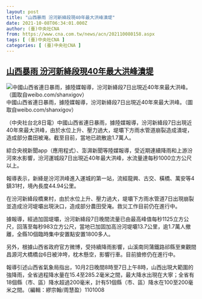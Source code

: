 ```yaml
---
layout: post
title: "山西暴雨 汾河新絳段現40年最大洪峰潰堤"
date: 2021-10-08T06:34:01.000Z
author: (臺)中央社CNA
from: https://www.cna.com.tw/news/acn/202110080158.aspx
tags: [ (臺)中央社CNA ]
categories: [ (臺)中央社CNA ]
---
```

<!--1633674841000-->
[山西暴雨 汾河新絳段現40年最大洪峰潰堤](https://www.cna.com.tw/news/acn/202110080158.aspx)
------

<div>
<div><div><div style="--aspect-ratio:690/520;"><picture><source media="(max-width: 414px)" data-srcset="https://imgcdn.cna.com.tw/www/WebPhotos/800/20211008/690x520_865319812780.jpg"><source media="(min-width: 413px)" data-srcset="https://imgcdn.cna.com.tw/www/WebPhotos/1024/20211008/690x520_865319812780.jpg"><img data-src="https://imgcdn.cna.com.tw/www/WebPhotos/800/20211008/690x520_865319812780.jpg" alt="中國山西省連日暴雨，據陸媒報導，汾河新絳段7日出現近40年來最大洪峰。（圖取自weibo.com/shanxigov）" data-srcset="https://imgcdn.cna.com.tw/www/WebPhotos/800/20211008/690x520_865319812780.jpg 414w, https://imgcdn.cna.com.tw/www/WebPhotos/1024/20211008/690x520_865319812780.jpg 1024w"></picture></div><div>中國山西省連日暴雨，據陸媒報導，汾河新絳段7日出現近40年來最大洪峰。（圖取自weibo.com/shanxigov）</div></div></div><div></div><div><p>（中央社台北8日電）中國山西省連日暴雨，據陸媒報導，汾河新絳段7日出現近40年來最大洪峰，由於水位上升、壓力過大，堤壩下方雨水管道崩裂造成潰堤，造成部分農田被淹。截至目前，當地已疏散逾1.7萬人。</p><p>綜合央視新聞app（應用程式）、澎湃新聞等陸媒報導，受近期連續降雨和上游汾河來水影響，汾河運城段7日出現近40年最大洪峰，水流量達每秒1000立方公尺以上。</p><p>報導表示，新絳是汾河洪峰進入運城的第一站，流經龍興、古交、橫橋、萬安等4鎮31村，境內長度44.94公里。</p><p>在汾河新絳段橋東村，由於水位上升、壓力過大，堤壩下方雨水管道7日出現崩裂並造成汾河堤壩出現決口，造成部分農田受淹。救災工作目前仍在進行中。</p><p>據報導，經過加固堤壩，汾河新絳段7日晚間流量已由最高峰值每秒1125立方公尺，回落至每秒983立方公尺，當地已加固加高汾河堤壩13.7公里，逾1.7萬人撤離，全縣10個臨時集中安置點安置1800多人。</p><p>另外，根據山西省政府官方微博，受持續降雨影響，山溪南同蒲鐵路祁縣至東觀間昌源河大橋橋台6日被沖垮，枕木懸空，影響行車。目前搶修仍在進行中。</p><p>報導引述山西省氣象局指出，10月2日晚間8時至7日上午8時，山西出現大範圍的強降雨，全省過程降水量在15.4至285.2毫米之間，最大降水出現在大寧；全省有18個縣（市、區）降水超過200毫米，計有51個縣（市、區）降水在100至200毫米之間。（編輯：繆宗翰/周慧盈）1101008</p></div>
</div>
